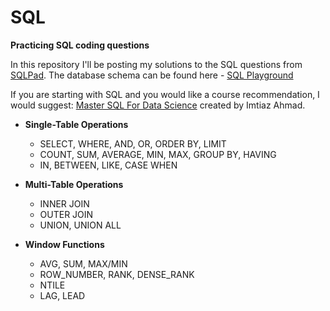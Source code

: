 # SQL
**Practicing SQL coding questions**

In this repository I'll be posting my solutions to the SQL questions from [SQLPad](https://sqlpad.io/).
The database schema can be found here - [SQL Playground](https://sqlpad.io/sql-playground/)

If you are starting with SQL and you would like a course recommendation, I would suggest: [Master SQL For Data Science](https://www.udemy.com/course/master-sql-for-data-science/) created by Imtiaz Ahmad.

+ **Single-Table Operations**
  + SELECT, WHERE, AND, OR, ORDER BY, LIMIT
  + COUNT, SUM, AVERAGE, MIN, MAX, GROUP BY, HAVING
  + IN, BETWEEN, LIKE, CASE WHEN

+ **Multi-Table Operations**
  + INNER JOIN
  + OUTER JOIN
  + UNION, UNION ALL
 
+ **Window Functions**
  + AVG, SUM, MAX/MIN
  + ROW_NUMBER, RANK, DENSE_RANK
  + NTILE
  + LAG, LEAD
